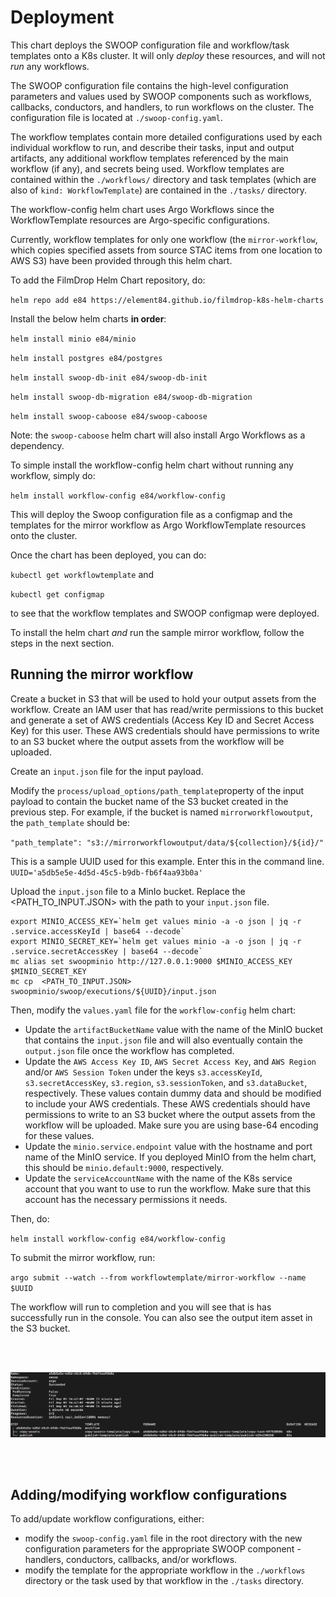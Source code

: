 # Deployment

This chart deploys the SWOOP configuration file and workflow/task templates onto a K8s cluster. It will only _deploy_ these resources, and will not _run_ any workflows.

The SWOOP configuration file contains the high-level configuration parameters and values used by SWOOP components such as workflows, callbacks, conductors, and handlers, to run workflows on the cluster. The configuration file is located at `./swoop-config.yaml`.

The workflow templates contain more detailed configurations used by each individual workflow to run, and describe their tasks, input and output artifacts, any additional workflow templates referenced by the main workflow (if any), and secrets being used. Workflow templates are contained within the `./workflows/` directory and task templates (which are also of `kind: WorkflowTemplate`) are contained in the `./tasks/` directory.

The workflow-config helm chart uses Argo Workflows since the WorkflowTemplate resources are Argo-specific configurations.

Currently, workflow templates for only one workflow (the `mirror-workflow`, which copies specified assets from source STAC items from one location to AWS S3) have been provided through this helm chart.

To add the FilmDrop Helm Chart repository, do:

`helm repo add e84 https://element84.github.io/filmdrop-k8s-helm-charts`

Install the below helm charts **in order**:

`helm install minio e84/minio`

`helm install postgres e84/postgres`

`helm install swoop-db-init e84/swoop-db-init`

`helm install swoop-db-migration e84/swoop-db-migration`

`helm install swoop-caboose e84/swoop-caboose`

Note: the `swoop-caboose` helm chart will also install Argo Workflows as a dependency.

To simple install the workflow-config helm chart without running any workflow, simply do:

`helm install workflow-config e84/workflow-config`

This will deploy the Swoop configuration file as a configmap and the templates for the mirror workflow as Argo WorkflowTemplate resources onto the cluster.

Once the chart has been deployed, you can do:

`kubectl get workflowtemplate` and

`kubectl get configmap`

to see that the workflow templates and SWOOP configmap were deployed.

To install the helm chart _and_ run the sample mirror workflow, follow the steps in the next section.

## Running the mirror workflow

Create a bucket in S3 that will be used to hold your output assets from the workflow. Create an IAM user that has read/write permissions to this bucket and generate a set of AWS credentials (Access Key ID and Secret Access Key) for this user. These AWS credentials should have permissions to write to an S3 bucket where the output assets from the workflow will be uploaded.

Create an `input.json` file for the input payload.

Modify the `process/upload_options/path_template`property of the input payload to contain the bucket name of the S3 bucket created in the previous step. For example, if the bucket is named `mirrorworkflowoutput`, the `path_template` should be:

`"path_template": "s3://mirrorworkflowoutput/data/${collection}/${id}/"`

This is a sample UUID used for this example. Enter this in the command line.
`UUID='a5db5e5e-4d5d-45c5-b9db-fb6f4aa93b0a'`

Upload the `input.json` file to a MinIo bucket. Replace the <PATH_TO_INPUT.JSON> with the path to your `input.json` file.

```
export MINIO_ACCESS_KEY=`helm get values minio -a -o json | jq -r .service.accessKeyId | base64 --decode`
export MINIO_SECRET_KEY=`helm get values minio -a -o json | jq -r .service.secretAccessKey | base64 --decode`
mc alias set swoopminio http://127.0.0.1:9000 $MINIO_ACCESS_KEY $MINIO_SECRET_KEY
mc cp  <PATH_TO_INPUT.JSON> swoopminio/swoop/executions/${UUID}/input.json
```

Then, modify the `values.yaml` file for the `workflow-config` helm chart:

- Update the `artifactBucketName` value with the name of the MinIO bucket that contains the `input.json` file and will also eventually contain the `output.json` file once the workflow has completed.
- Update the `AWS Access Key ID`, `AWS Secret Access Key`, and `AWS Region` and/or `AWS Session Token` under the keys `s3.accessKeyId`, `s3.secretAccessKey`, `s3.region`, `s3.sessionToken`, and `s3.dataBucket`, respectively. These values contain dummy data and should be modified to include your AWS credentials. These AWS credentials should have permissions to write to an S3 bucket where the output assets from the workflow will be uploaded. Make sure you are using base-64 encoding for these values.
- Update the `minio.service.endpoint` value with the hostname and port name of the MinIO service. If you deployed MinIO from the helm chart, this should be `minio.default:9000`, respectively.
- Update the `serviceAccountName` with the name of the K8s service account that you want to use to run the workflow. Make sure that this account has the necessary permissions it needs.

Then, do:

`helm install workflow-config e84/workflow-config`

To submit the mirror workflow, run:

`argo submit --watch --from workflowtemplate/mirror-workflow --name $UUID`

The workflow will run to completion and you will see that is has successfully run in the console. You can also see the output item asset in the S3 bucket.

<br></br>
<p align="center">
  <img src="../../images/mirror-workflow-output.png" alt="Mirror workflow output" width="1000">
</p>
<br></br>

## Adding/modifying workflow configurations

To add/update workflow configurations, either:

- modify the `swoop-config.yaml` file in the root directory with the new configuration parameters for the appropriate SWOOP component - handlers, conductors, callbacks, and/or workflows.
- modify the template for the appropriate workflow in the `./workflows` directory or the task used by that workflow in the `./tasks` directory.
